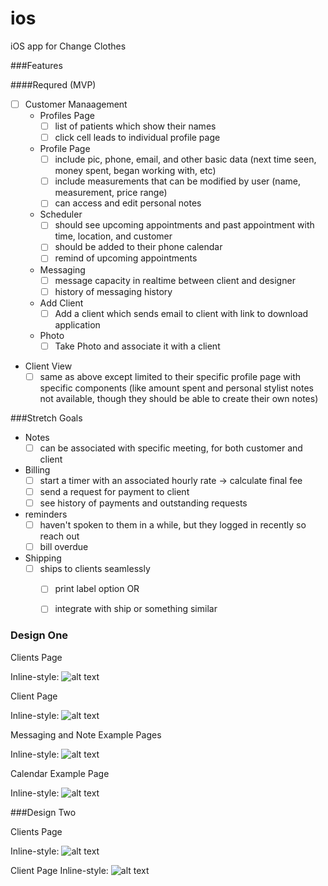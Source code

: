 # ios
iOS app for Change Clothes

###Features

####Requred (MVP)

- [ ] Customer Manaagement
  - Profiles Page
    - [ ] list of patients which show their names
    - [ ] click cell leads to individual profile page
  - Profile Page
    - [ ] include pic, phone, email, and other basic data (next time seen, money spent, began working with, etc)
    - [ ] include measurements that can be modified by user (name, measurement, price range)
    - [ ] can access and edit personal notes 
  - Scheduler
    - [ ] should see upcoming appointments and past appointment with time, location, and customer
    - [ ] should be added to their phone calendar
    - [ ] remind of upcoming appointments
  - Messaging
    - [ ] message capacity in realtime between client and designer
    - [ ] history of messaging history
  - Add Client
    - [ ] Add a client which sends email to client with link to download application
  - Photo
    - [ ] Take Photo and associate it with a client
- Client View
  - [ ] same as above except limited to their specific profile page with specific components (like amount spent and personal stylist notes not available, though they should be able to create their own notes)

###Stretch Goals

- Notes 
  - [ ] can be associated with specific meeting, for both customer and client 
- Billing
  - [ ] start a timer with an associated hourly rate -> calculate final fee
  - [ ] send a request for payment to client
  - [ ] see history of payments and outstanding requests
- reminders
  - [ ] haven't spoken to them in a while, but they logged in recently so reach out
  - [ ] bill overdue
- Shipping
  - [ ] ships to clients seamlessly
    - [ ] print label option
    OR
    - [ ] integrate with ship or something similar


### Design One

Clients Page 

Inline-style: 
![alt text](Wireframes\DesignOne\IMG_0675.JPG "Logo Title Text 1")


Client Page 

Inline-style: 
![alt text](Wireframes\DesignOne\IMG_0674.JPG "Logo Title Text 1")

Messaging and Note Example Pages

Inline-style: 
![alt text](Wireframes\DesigneOne\IMG_0676.JPG "Logo Title Text 1")

Calendar Example Page

Inline-style: 
![alt text](Wireframes\DesigneOne\IMG_0677.JPG "Logo Title Text 1")

###Design Two

Clients Page

Inline-style: 
![alt text](Wireframes\DesignTwo\IMG_0679.JPG "Logo Title Text 1")


Client Page
Inline-style: 
![alt text](Wireframes\DesignTwo\IMG_0680.JPG "Logo Title Text 1")
